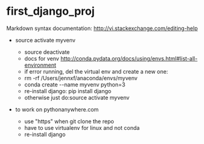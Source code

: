 # first_django_proj
Markdown syntax documentation: http://vi.stackexchange.com/editing-help
- source activate myvenv
	- source deactivate
	- docs for venv http://conda.pydata.org/docs/using/envs.html#list-all-environment
	- if error running, del the virtual env and create a new one:
	- rm -rf  /Users/jennxf/anaconda/envs/myvenv
	- conda create --name myvenv python=3
	- re-install django: pip install django
	- otherwise just do:source activate myvenv

- to work on pythonanywhere.com
	- use "https" when git clone the repo
	- have to use virtualenv for linux and not conda
	- re-install django

	
